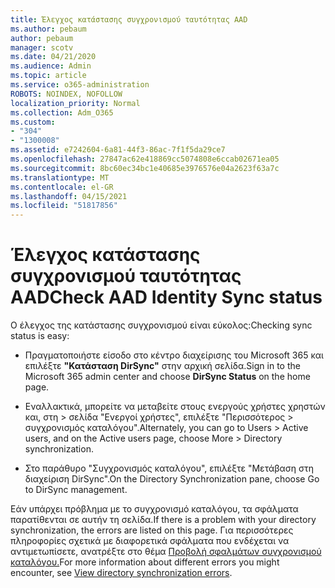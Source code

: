 ```yaml
---
title: Έλεγχος κατάστασης συγχρονισμού ταυτότητας AAD
ms.author: pebaum
author: pebaum
manager: scotv
ms.date: 04/21/2020
ms.audience: Admin
ms.topic: article
ms.service: o365-administration
ROBOTS: NOINDEX, NOFOLLOW
localization_priority: Normal
ms.collection: Adm_O365
ms.custom:
- "304"
- "1300008"
ms.assetid: e7242604-6a81-44f3-86ac-7f1f5da29ce7
ms.openlocfilehash: 27847ac62e418869cc5074808e6ccab02671ea05
ms.sourcegitcommit: 8bc60ec34bc1e40685e3976576e04a2623f63a7c
ms.translationtype: MT
ms.contentlocale: el-GR
ms.lasthandoff: 04/15/2021
ms.locfileid: "51817856"
---
```

# <a name="check-aad-identity-sync-status"></a><span data-ttu-id="669d9-102">Έλεγχος κατάστασης συγχρονισμού ταυτότητας AAD</span><span class="sxs-lookup"><span data-stu-id="669d9-102">Check AAD Identity Sync status</span></span>

<span data-ttu-id="669d9-103">Ο έλεγχος της κατάστασης συγχρονισμού είναι εύκολος:</span><span class="sxs-lookup"><span data-stu-id="669d9-103">Checking sync status is easy:</span></span>
  
- <span data-ttu-id="669d9-104">Πραγματοποιήστε είσοδο στο κέντρο διαχείρισης του Microsoft 365 και επιλέξτε **"Κατάσταση DirSync"** στην αρχική σελίδα.</span><span class="sxs-lookup"><span data-stu-id="669d9-104">Sign in to the Microsoft 365 admin center and choose **DirSync Status** on the home page.</span></span>

- <span data-ttu-id="669d9-105">Εναλλακτικά, μπορείτε να μεταβείτε στους ενεργούς χρήστες χρηστών και, στη \> σελίδα "Ενεργοί χρήστες", επιλέξτε "Περισσότερος \> συγχρονισμός καταλόγου".</span><span class="sxs-lookup"><span data-stu-id="669d9-105">Alternately, you can go to Users \> Active users, and on the Active users page, choose More \> Directory synchronization.</span></span>

- <span data-ttu-id="669d9-106">Στο παράθυρο "Συγχρονισμός καταλόγου", επιλέξτε "Μετάβαση στη διαχείριση DirSync".</span><span class="sxs-lookup"><span data-stu-id="669d9-106">On the Directory Synchronization pane, choose Go to DirSync management.</span></span>

<span data-ttu-id="669d9-107">Εάν υπάρχει πρόβλημα με το συγχρονισμό καταλόγου, τα σφάλματα παρατίθενται σε αυτήν τη σελίδα.</span><span class="sxs-lookup"><span data-stu-id="669d9-107">If there is a problem with your directory synchronization, the errors are listed on this page.</span></span> <span data-ttu-id="669d9-108">Για περισσότερες πληροφορίες σχετικά με διαφορετικά σφάλματα που ενδέχεται να αντιμετωπίσετε, ανατρέξτε στο θέμα [Προβολή σφαλμάτων συγχρονισμού καταλόγου.](https://docs.microsoft.com//office365/enterprise/identify-directory-synchronization-errors)</span><span class="sxs-lookup"><span data-stu-id="669d9-108">For more information about different errors you might encounter, see [View directory synchronization errors](https://docs.microsoft.com//office365/enterprise/identify-directory-synchronization-errors).</span></span>
  